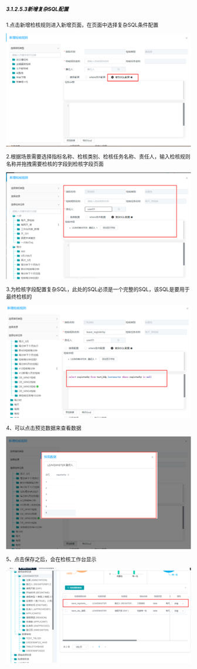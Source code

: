 ##### 3.1.2.5.3新增复杂SQL配置

1.点击新增检核规则进入新增页面，在页面中选择复杂SQL条件配置

![image-20210420171118918](3.1.2.5.3%E6%96%B0%E5%A2%9E%E5%A4%8D%E6%9D%82SQL%E9%85%8D%E7%BD%AE.assets/image-20210420171118918.png)

2.根据场景需要选择指标名称、检核类别、检核任务名称、责任人，输入检核规则名称并拖拽需要检核的字段到检核字段页面

![image-20210420171321819](3.1.2.5.3%E6%96%B0%E5%A2%9E%E5%A4%8D%E6%9D%82SQL%E9%85%8D%E7%BD%AE.assets/image-20210420171321819.png)

3.为检核字段配置复杂SQL，此处的SQL必须是一个完整的SQL，该SQL是要用于最终检核的

![image-20210420172356530](3.1.2.5.3%E6%96%B0%E5%A2%9E%E5%A4%8D%E6%9D%82SQL%E9%85%8D%E7%BD%AE.assets/image-20210420172356530.png)

4、可以点击预览数据来查看数据

![image-20210420172531278](3.1.2.5.3%E6%96%B0%E5%A2%9E%E5%A4%8D%E6%9D%82SQL%E9%85%8D%E7%BD%AE.assets/image-20210420172531278.png)

5、点击保存之后，会在检核工作台显示

![image-20210420172921101](3.1.2.5.3%E6%96%B0%E5%A2%9E%E5%A4%8D%E6%9D%82SQL%E9%85%8D%E7%BD%AE.assets/image-20210420172921101.png)